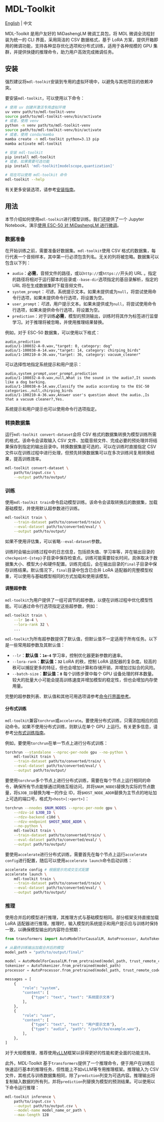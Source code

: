 # MDL-Toolkit

[English](README.md) | 中文

MDL-Toolkit 是用户友好的 MiDashengLM 微调工具包，将 MDL 微调全流程封装为统一的 CLI 界面，采用简洁的 CSV 数据格式，基于 LoRA 方案，提供开箱即用的微调功能，支持各种显存优化选项和分布式训练，适用于各种规模的 GPU 集群，并提供快捷的推理命令，助力用户高效完成微调任务。

## 安装

强烈建议将`mdl-toolkit`安装到专用的虚拟环境中，以避免与其他项目的依赖冲突。

要安装`mdl-toolkit`，可以使用以下命令：

```bash
# 使用 uv 创建并激活专用虚拟环境
uv venv path/to/mdl-toolkit-venv
source path/to/mdl-toolkit-venv/bin/activate
# 或者，使用 venv
python -m venv path/to/mdl-toolkit-venv
source path/to/mdl-toolkit-venv/bin/activate
# 或者，使用 conda/mamba
mamba create -n mdl-toolkit python=3.13 pip
mamba activate mdl-toolkit

# 安装 mdl-toolkit
pip install mdl-toolkit
# 或者，如果需要可选功能
pip install 'mdl-toolkit[modelscope,quantization]'

# 现在可以使用 mdl-toolkit 命令
mdl-toolkit --help
```

有关更多安装选项，请参考[安装指南](docs_zh/installation.md)。

## 用法

本节介绍如何使用`mdl-toolkit`进行模型训练。我们还提供了一个 Jupyter Notebook，演示[使用 ESC-50 对 MiDashengLM 进行微调](docs_zh/esc-50.ipynb)。

### 数据准备

在开始训练之前，需要准备好数据集。`mdl-toolkit`使用 CSV 格式的数据集，每行代表一个音频样本，其中第一行必须包含列名。无关的列将被忽略。数据集可以包含以下列：

- `audio`：**必需**，音频文件的路径，或以`http://`或`https://`开头的 URL 。指定的路径将相对于运行脚本的目录或`--base-dir`选项指定的基目录解析，指定的 URL 将在生成数据集时下载音频文件。
- `system_prompt`：*可选*，系统提示文本。如果未提供或为`null`，将尝试使用命令行选项，如果未提供命令行选项，将设置为空。
- `user_prompt`：*可选*，用户提示文本。如果未提供或为`null`，将尝试使用命令行选项，如果未提供命令行选项，将设置为空。
- `prediction`：对于训练**必需**，模型的预测输出，训练时将其作为标签进行监督学习。对于推理将被忽略，并使用推理结果替换。

例如，对于 ESC-50 数据集，可以使用以下格式：

```csv
audio,prediction
audio/1-100032-A-0.wav,"target: 0, category: dog"
audio/1-100038-A-14.wav,"target: 14, category: chirping_birds"
audio/1-100210-A-36.wav,"target: 36, category: vacuum_cleaner"
```

可以选择性地指定系统提示和用户提示：

```csv
audio,system_prompt,user_prompt,prediction
audio/1-100032-A-0.wav,null,What is the sound in the audio?,It sounds like a dog barking.
audio/1-100038-A-14.wav,Classify the audio according to the ESC-50 categories.,null,chirping_birds
audio/1-100210-A-36.wav,Answer user's question about the audio.,Is that a vacuum cleaner?,Yes.
```

系统提示和用户提示也可以使用命令行选项指定。

### 转换数据集

运行`mdl-toolkit convert-dataset`会将 CSV 格式的数据集转换为模型训练所需的格式。该命令会读取输入 CSV 文件、加载音频文件、完成必要的预处理并将结果保存到指定的输出目录中。转换数据集是可选的，可以在训练时直接指定 CSV 文件以在训练过程中进行处理，但预先转换数据集可以在多次训练间复用转换结果，提高训练效率。

```bash
mdl-toolkit convert-dataset \
    path/to/input.csv \
    --output path/to/output/
```

### 训练

使用`mdl-toolkit train`命令启动模型训练。该命令会读取转换后的数据集，加载基础模型，并使用默认超参数进行训练。

```bash
mdl-toolkit train \
    --train-dataset path/to/converted/train/ \
    --eval-dataset path/to/converted/eval/ \
    --output path/to/output/
```

如果不使用评估集，可以省略`--eval-dataset`参数。

训练时会输出训练过程中的日志信息，包括损失值、学习率等，并在输出目录的`checkpoint-{step}`子目录中保存检查点。训练可能需要较长时间，具体取决于数据集大小、模型大小和硬件配置。训练完成后，会在输出目录的`final`子目录中保存训练结果。默认情况下，`final`目录中包含已合并 LoRA 适配器的完整模型权重，可以使用与基础模型相同的方式加载和使用该模型。

#### 调整超参数

`mdl-toolkit`为用户提供了一组可调节的超参数，以便在训练过程中优化模型性能。可以通过命令行选项指定这些超参数，例如：

```bash
mdl-toolkit train \
    --lr 1e-4 \
    --lora-rank 32 \
    ...
```

`mdl-toolkit`为所有超参数提供了默认值，但默认值不一定适用于所有任务。以下是一些常用超参数及其默认值：

* `--lr`：**默认值：`1e-4`** 学习率，控制优化器更新参数的速率。
* `--lora-rank`：**默认值：`32`** LoRA 的秩，控制 LoRA 适配器的复杂度。较高的秩可以捕捉更多的特征，但也会增加计算和存储开销，并增加过拟合的风险。
* `--batch-size`：**默认值：`8`** 每个训练步骤中每个 GPU 设备处理的样本数量。较大的批量大小可能会提高训练速度并增加模型的稳定性，但也会增加内存使用量。

完整的超参数列表、默认值和其他可用选项请参考[命令行界面参考](docs_zh/cli.md)。

#### 分布式训练

`mdl-toolkit`兼容`torchrun`或`accelerate`。要使用分布式训练，只需添加相应的启动命令。如果不使用分布式训练，则默认在单个 GPU 上运行。有关更多信息，请参考[分布式训练指南](docs_zh/distributed.md)。

例如，要使用`torchrun`在单一节点上进行分布式训练：

```bash
torchrun --standalone --nproc-per-node gpu --no-python \
    mdl-toolkit train \
    --train-dataset path/to/converted/train/ \
    --eval-dataset path/to/converted/eval/ \
    --output path/to/output/
```

要使用`torchrun`多个节点上进行分布式训练，需要在每个节点上运行相同的命令，确保所有节点能够通过网络互相访问，并将`$NUM_NODES`替换为实际的节点数量，将`$JOB_ID`替换为唯一的作业 ID，将`$HOST_NODE_ADDR`替换为主节点的地址加上可选的端口号，格式为`<host>[:<port>]`：

```bash
torchrun --nnodes $NUM_NODES --nproc-per-node gpu \
    --rdzv-id $JOB_ID \
    --rdzv-backend c10d \
    --rdzv-endpoint $HOST_NODE_ADDR \
    --no-python \
    mdl-toolkit train \
    --train-dataset path/to/converted/train/ \
    --eval-dataset path/to/converted/eval/ \
    --output path/to/output/
```

要使用`accelerate`进行分布式训练，需要首先在每个节点上运行`accelerate config`进行配置，随后可以使用`accelerate launch`命令启动训练：

```bash
accelerate config # 根据提示完成交互式配置
accelerate launch \
    mdl-toolkit train \
    --train-dataset path/to/converted/train/ \
    --eval-dataset path/to/converted/eval/ \
    --output path/to/output/
```

### 推理

使用合并后的模型进行推理，其推理方式与基础模型相同。部分框架支持直接加载 LoRA 适配器进行推理。推理时，输入模型的系统提示和用户提示应与训练时保持一致，以确保模型输出的内容符合预期：

```python
from transformers import AutoModelForCausalLM, AutoProcessor, AutoTokenizer

# 从最终训练输出加载合并后的模型
model_path = "path/to/output/final/"

model = AutoModelForCausalLM.from_pretrained(model_path, trust_remote_code=True)
tokenizer = AutoTokenizer.from_pretrained(model_path)
processor = AutoProcessor.from_pretrained(model_path, trust_remote_code=True)

messages = [
    {
        "role": "system",
        "content": [
            {"type": "text", "text": "系统提示文本"}
        ],
    },
    {
        "role": "user",
        "content": [
            {"type": "text", "text": "用户提示文本"},
            {"type": "audio", "path": "/path/to/example.wav"},
        ],
    },
]
```

对于大规模推理，推荐使用[vLLM](../README.md#deploy-with-vllm)框架以获得更好的性能和更全面的功能支持。

此外，MDL-Toolkit 基于`transformers`提供了一个推理命令，便于用户在训练后快速运行基本的推理任务，但性能上不如vLLM等专用推理框架。推理输入为 CSV 文件，其格式与训练数据集相同，除了`prediction`列变为可选内容。推理输出将复制输入数据的所有列，并将`prediction`列替换为模型的预测结果。可以使用以下命令运行推理：

```bash
mdl-toolkit inference \
    path/to/input.csv \
    --output path/to/output.csv \
    --model-name model_name_or_path \
    --max-length 128
```
